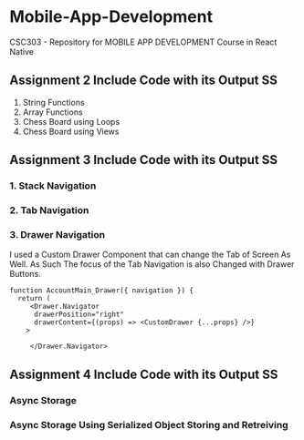 # Mobile-App-Development
CSC303 - Repository for MOBILE APP DEVELOPMENT Course in React Native

## Assignment 2 Include Code with its Output SS
1. String Functions
2. Array Functions
3. Chess Board using Loops
4. Chess Board using Views

## Assignment 3 Include Code with its Output SS
### 1. Stack Navigation 
### 2. Tab Navigation 
### 3. Drawer Navigation

I used a Custom  Drawer Component that can change the Tab of Screen As Well.
As Such The focus of the Tab Navigation is also Changed with Drawer Buttons.

```
function AccountMain_Drawer({ navigation }) {
  return (
     <Drawer.Navigator
      drawerPosition="right"
      drawerContent={(props) => <CustomDrawer {...props} />}
    > 
      
     </Drawer.Navigator>
```
## Assignment 4 Include Code with its Output SS
### Async Storage
### Async Storage Using Serialized Object Storing and Retreiving


